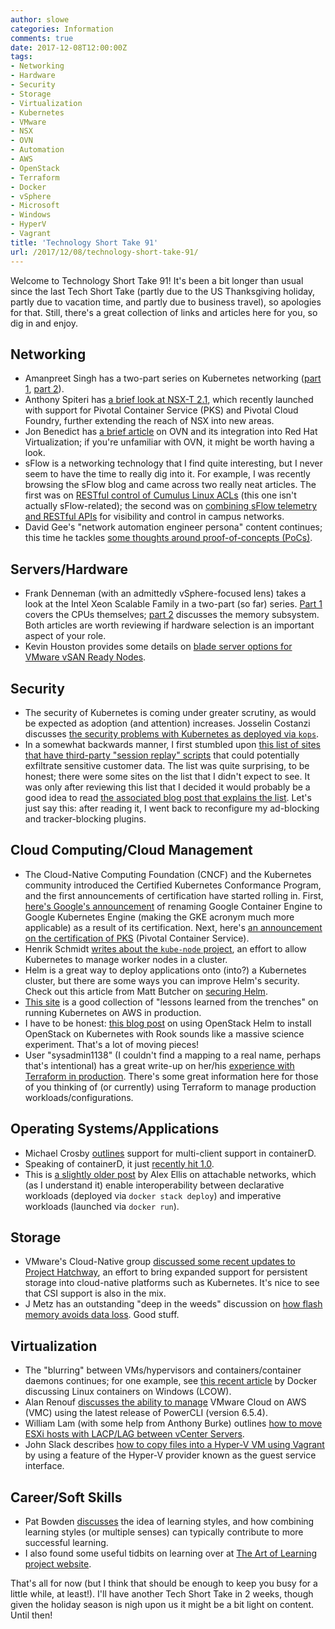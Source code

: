 ```yaml
---
author: slowe
categories: Information
comments: true
date: 2017-12-08T12:00:00Z
tags:
- Networking
- Hardware
- Security
- Storage
- Virtualization
- Kubernetes
- VMware
- NSX
- OVN
- Automation
- AWS
- OpenStack
- Terraform
- Docker
- vSphere
- Microsoft
- Windows
- HyperV
- Vagrant
title: 'Technology Short Take 91'
url: /2017/12/08/technology-short-take-91/
---
```


Welcome to Technology Short Take 91! It's been a bit longer than usual since the last Tech Short Take (partly due to the US Thanksgiving holiday, partly due to vacation time, and partly due to business travel), so apologies for that. Still, there's a great collection of links and articles here for you, so dig in and enjoy.<!--more-->

## Networking

* Amanpreet Singh has a two-part series on Kubernetes networking ([part 1][link-7], [part 2][link-8]).
* Anthony Spiteri has [a brief look at NSX-T 2.1][link-9], which recently launched with support for Pivotal Container Service (PKS) and Pivotal Cloud Foundry, further extending the reach of NSX into new areas.
* Jon Benedict has [a brief article][link-13] on OVN and its integration into Red Hat Virtualization; if you're unfamiliar with OVN, it might be worth having a look.
* sFlow is a networking technology that I find quite interesting, but I never seem to have the time to really dig into it. For example, I was recently browsing the sFlow blog and came across two really neat articles. The first was on [RESTful control of Cumulus Linux ACLs][link-14] (this one isn't actually sFlow-related); the second was on [combining sFlow telemetry and RESTful APIs][link-15] for visibility and control in campus networks.
* David Gee's "network automation engineer persona" content continues; this time he tackles [some thoughts around proof-of-concepts (PoCs)][link-21].

## Servers/Hardware

* Frank Denneman (with an admittedly vSphere-focused lens) takes a look at the Intel Xeon Scalable Family in a two-part (so far) series. [Part 1][link-25] covers the CPUs themselves; [part 2][link-26] discusses the memory subsystem. Both articles are worth reviewing if hardware selection is an important aspect of your role.
* Kevin Houston provides some details on [blade server options for VMware vSAN Ready Nodes][link-29].

## Security

* The security of Kubernetes is coming under greater scrutiny, as would be expected as adoption (and attention) increases. Josselin Costanzi discusses [the security problems with Kubernetes as deployed via `kops`][link-6].
* In a somewhat backwards manner, I first stumbled upon [this list of sites that have third-party "session replay" scripts][link-17] that could potentially exfiltrate sensitive customer data. The list was quite surprising, to be honest; there were some sites on the list that I didn't expect to see. It was only after reviewing this list that I decided it would probably be a good idea to read [the associated blog post that explains the list][link-18]. Let's just say this: after reading it, I went back to reconfigure my ad-blocking and tracker-blocking plugins.

## Cloud Computing/Cloud Management

* The Cloud-Native Computing Foundation (CNCF) and the Kubernetes community introduced the Certified Kubernetes Conformance Program, and the first announcements of certification have started rolling in. First, [here's Google's announcement][link-1] of renaming Google Container Engine to Google Kubernetes Engine (making the GKE acronym much more applicable) as a result of its certification. Next, here's [an announcement on the certification of PKS][link-2] (Pivotal Container Service).
* Henrik Schmidt [writes about the `kube-node` project][link-4], an effort to allow Kubernetes to manage worker nodes in a cluster.
* Helm is a great way to deploy applications onto (into?) a Kubernetes cluster, but there are some ways you can improve Helm's security. Check out this article from Matt Butcher on [securing Helm][link-5].
* [This site][link-10] is a good collection of "lessons learned from the trenches" on running Kubernetes on AWS in production.
* I have to be honest: [this blog post][link-20] on using OpenStack Helm to install OpenStack on Kubernetes with Rook sounds like a massive science experiment. That's a lot of moving pieces!
* User "sysadmin1138" (I couldn't find a mapping to a real name, perhaps that's intentional) has a great write-up on her/his [experience with Terraform in production][link-22]. There's some great information here for those of you thinking of (or currently) using Terraform to manage production workloads/configurations.

## Operating Systems/Applications

* Michael Crosby [outlines][link-3] support for multi-client support in containerD.
* Speaking of containerD, it just [recently hit 1.0][link-11].
* This is [a slightly older post][link-12] by Alex Ellis on attachable networks, which (as I understand it) enable interoperability between declarative workloads (deployed via `docker stack deploy`) and imperative workloads (launched via `docker run`).

## Storage

* VMware's Cloud-Native group [discussed some recent updates to Project Hatchway][link-16], an effort to bring expanded support for persistent storage into cloud-native platforms such as Kubernetes. It's nice to see that CSI support is also in the mix.
* J Metz has an outstanding "deep in the weeds" discussion on [how flash memory avoids data loss][link-31]. Good stuff.

## Virtualization

* The "blurring" between VMs/hypervisors and containers/container daemons continues; for one example, see [this recent article][link-19] by Docker discussing Linux containers on Windows (LCOW).
* Alan Renouf [discusses the ability to manage][link-27] VMware Cloud on AWS (VMC) using the latest release of PowerCLI (version 6.5.4).
* William Lam (with some help from Anthony Burke) outlines [how to move ESXi hosts with LACP/LAG between vCenter Servers][link-28].
* John Slack describes [how to copy files into a Hyper-V VM using Vagrant][link-30] by using a feature of the Hyper-V provider known as the guest service interface.

## Career/Soft Skills

* Pat Bowden [discusses][link-23] the idea of learning styles, and how combining learning styles (or multiple senses) can typically contribute to more successful learning.
* I also found some useful tidbits on learning over at [The Art of Learning project website][link-24].

That's all for now (but I think that should be enough to keep you busy for a little while, at least!). I'll have another Tech Short Take in 2 weeks, though given the holiday season is nigh upon us it might be a bit light on content. Until then!



[link-1]: https://cloudplatform.googleblog.com/2017/11/introducing-Certified-Kubernetes-and-Google-Kubernetes-Engine.html
[link-2]: https://blogs.vmware.com/cloudnative/2017/11/13/vmware-pivotal-container-service-achieves-kubernetes-certification/
[link-3]: https://blog.mobyproject.org/containerd-namespaces-for-docker-kubernetes-and-beyond-d6c43f565084
[link-4]: https://thenewstack.io/kube-node-let-k8s-cluster-auto-manage-nodes/
[link-5]: http://technosophos.com/2017/11/20/securing-helm.html
[link-6]: https://medium.com/devopslinks/security-problems-of-kops-default-deployments-2819c157bc90
[link-7]: https://medium.com/@ApsOps/an-illustrated-guide-to-kubernetes-networking-part-1-d1ede3322727
[link-8]: https://medium.com/@ApsOps/an-illustrated-guide-to-kubernetes-networking-part-2-13fdc6c4e24c
[link-9]: https://anthonyspiteri.net/nsx-bytes-whats-new-in-nsx-t-2-1/
[link-10]: http://kubernetes-on-aws.readthedocs.io/en/latest/admin-guide/kubernetes-in-production.html
[link-11]: https://github.com/containerd/containerd/releases
[link-12]: https://blog.alexellis.io/docker-stacks-attachable-networks/
[link-13]: http://captainkvm.com/2017/12/introduction-ovn-red-hat-virtualization/
[link-14]: http://blog.sflow.com/2017/11/restful-control-of-cumulus-linux-acls.html
[link-15]: http://blog.sflow.com/2017/09/real-time-visibility-and-control-of.html
[link-16]: https://blogs.vmware.com/cloudnative/2017/12/06/updates-project-hatchway-kubecon-2017/
[link-17]: https://webtransparency.cs.princeton.edu/no_boundaries/session_replay_sites.html
[link-18]: https://freedom-to-tinker.com/2017/11/15/no-boundaries-exfiltration-of-personal-data-by-session-replay-scripts/
[link-19]: https://blog.docker.com/2017/11/docker-for-windows-17-11/
[link-20]: https://cloudlearning.pro/2017/11/28/going-all-in-openstack-on-kubernetes-with-rook-part-1/
[link-21]: http://ipengineer.net/2017/11/network-automation-engineer-persona-proof-of-concepts/
[link-22]: http://sysadmin1138.net/mt/blog/2017/11/terraforming-in-prod.shtml
[link-23]: http://onlinelearningsuccess.org/learning-styles/
[link-24]: http://theartoflearningproject.org/
[link-25]: http://frankdenneman.nl/2017/09/26/vsphere-focused-guide-intel-xeon-scalable-family/
[link-26]: http://frankdenneman.nl/2017/10/03/vsphere-focused-guide-intel-xeon-scalable-family-memory-subsystem/
[link-27]: http://www.virtu-al.net/2017/11/29/using-powercli-manage-vmware-cloud-aws/
[link-28]: https://www.virtuallyghetto.com/2017/11/moving-esxi-hosts-with-lacplag-between-vcenter-servers.html
[link-29]: http://bladesmadesimple.com/2017/10/blade-server-options-for-vmware-vsan-readynode/
[link-30]: https://blogs.technet.microsoft.com/virtualization/2017/07/18/copying-files-into-a-hyper-v-vm-with-vagrant/
[link-31]: https://jmetz.com/2017/09/storage-how-does-flash-memory-avoid-data-loss/
